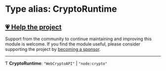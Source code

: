 # Type alias: CryptoRuntime

## [💗 Help the project](https://github.com/sponsors/panva)

Support from the community to continue maintaining and improving this module is welcome. If you find the module useful, please consider supporting the project by [becoming a sponsor](https://github.com/sponsors/panva).

---

Ƭ **CryptoRuntime**: ``"WebCryptoAPI"`` \| ``"node:crypto"``
